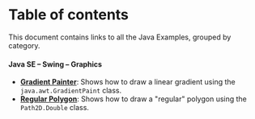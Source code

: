 # Table of contents

This document contains links to all the Java Examples, grouped by category.

#### Java SE &ndash; Swing &ndash; Graphics

* **[Gradient Painter](java-se/swing/graphics/gradient-painter)**: Shows how to draw a linear gradient using the `java.awt.GradientPaint` class.
* **[Regular Polygon](java-se/swing/graphics/regular-polygon)**: Shows how to draw a "regular" polygon using the `Path2D.Double` class.
